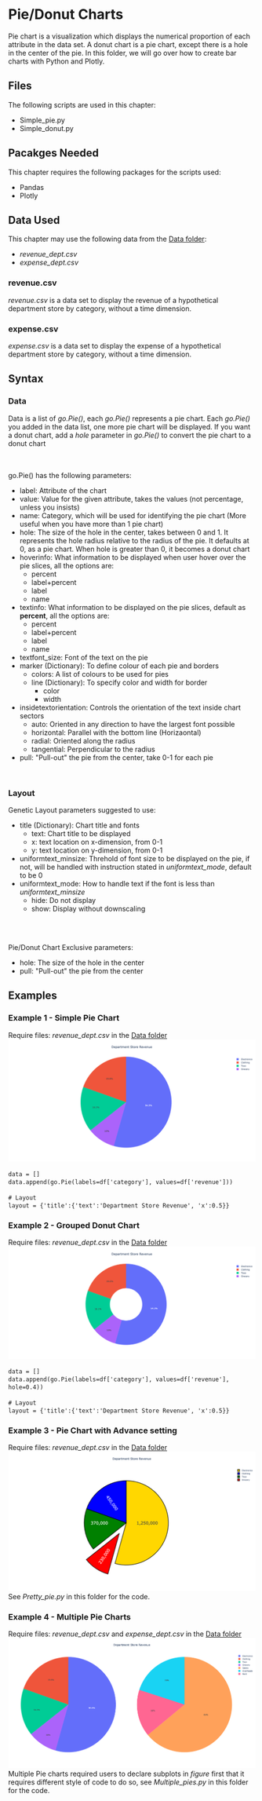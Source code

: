 # Pie/Donut Charts
Pie chart is a visualization which displays the numerical proportion of each attribute in the data set. A donut chart is a pie chart, except there is a hole in the center of the pie. In this folder, we will go over how to create bar charts with Python and Plotly.

## Files
The following scripts are used in this chapter:
<ul>
	<li>Simple_pie.py</li>
	<li>Simple_donut.py</li>
</ul>

## Pacakges Needed
This chapter requires the following packages for the scripts used:
<ul>
	<li>Pandas</li>
	<li>Plotly</li>
</ul>

## Data Used
This chapter may use the following data from the [Data folder](../Data):
<ul>
	<li><i>revenue_dept.csv</i></li>
	<li><i>expense_dept.csv</i></li>
</ul>

### revenue.csv
<i>revenue.csv</i> is a data set to display the revenue of a hypothetical department store by category, without a time dimension. 

### expense.csv
<i>expense.csv</i> is a data set to display the expense of a hypothetical department store by category, without a time dimension. 

## Syntax
### Data
Data is a list of <i>go.Pie()</i>, each <i>go.Pie()</i> represents a pie chart. Each <i>go.Pie()</i> you added in the data list, one more pie chart will be displayed. If you want a donut chart, add a <i>hole</i> parameter in <i>go.Pie()</i> to convert the pie chart to a donut chart

<br><br>
go.Pie() has the following parameters:
<ul>
	<li>label: Attribute of the chart</li>
	<li>value: Value for the given attribute, takes the values (not percentage, unless you insists)</li>
	<li>name: Category, which will be used for identifying the pie chart (More useful when you have more than 1 pie chart)</li>
	<li>hole: The size of the hole in the center, takes between 0 and 1. It represents the hole radius relative to the radius of the pie. It defaults at 0, as a pie chart. When hole is greater than 0, it becomes a donut chart</li>
	<li>hoverinfo: What information to be displayed when user hover over the pie slices, all the options are:
		<ul>
			<li>percent</li>
			<li>label+percent</li>
			<li>label</li>
			<li>name</li>
		</ul></li>
	<li>textinfo: What information to be displayed on the pie slices, default as <b>percent</b>, all the options are:
		<ul>
			<li>percent</li>
			<li>label+percent</li>
			<li>label</li>
			<li>name</li>
		</ul></li>
	<li>textfont_size: Font of the text on the pie</li>
	<li>marker (Dictionary): To define colour of each pie and borders
		<ul>
			<li>colors: A list of colours to be used for pies</li>
			<li>line (Dictionary): To specify color and width for border
				<ul>
					<li>color</li>
					<li>width</li>
				</ul></li>
		</ul></li>
	<li>insidetextorientation: Controls the orientation of the text inside chart sectors
		<ul>
			<li>auto: Oriented in any direction to have the largest font possible</li>
			<li>horizontal: Parallel with the bottom line (Horizaontal)</li>
			<li>radial: Oriented along the radius</li>
			<li>tangential: Perpendicular to the radius</li>
		</ul></li>
	<li>pull: "Pull-out" the pie from the center, take 0-1 for each pie</li>
</ul>
<br>


### Layout
Genetic Layout parameters suggested to use:
<ul>
	<li>title (Dictionary): Chart title and fonts 
		<ul>
			<li>text: Chart title to be displayed</li>
			<li>x: text location on x-dimension, from 0-1</li>
			<li>y: text location on y-dimension, from 0-1</li>
		</ul></li>
	<li>uniformtext_minsize: Threhold of font size to be displayed on the pie, if not, will be handled with instruction stated in <i>uniformtext_mode</i>, default to be 0</li>
	<li>uniformtext_mode: How to handle text if the font is less than <i>uniformtext_minsize</i>
		<ul>
			<li>hide: Do not display</li>
			<li>show: Display without downscaling</li>
		</ul></li>
</ul>
<br><br>

Pie/Donut Chart Exclusive parameters:
<ul>
	<li>hole: The size of the hole in the center</li>
	<li>pull: "Pull-out" the pie from the center</li>
</ul>

## Examples
### Example 1 - Simple Pie Chart
Require files: <i>revenue_dept.csv</i> in the [Data folder](../Data)
<br>
<img src=simplepie.png>

```
data = []
data.append(go.Pie(labels=df['category'], values=df['revenue']))

# Layout
layout = {'title':{'text':'Department Store Revenue', 'x':0.5}}

```

### Example 2 - Grouped Donut Chart
Require files: <i>revenue_dept.csv</i> in the [Data folder](../Data)
<br>
<img src=simpledonut.png>

```
data = []
data.append(go.Pie(labels=df['category'], values=df['revenue'], hole=0.4))

# Layout
layout = {'title':{'text':'Department Store Revenue', 'x':0.5}}
```

### Example 3 - Pie Chart with Advance setting
Require files: <i>revenue_dept.csv</i> in the [Data folder](../Data)
<br>
<img src=prettypie.png>
<br>
See <i>Pretty_pie.py</i> in this folder for the code.

### Example 4 - Multiple Pie Charts
Require files: <i>revenue_dept.csv</i> and <i>expense_dept.csv</i> in the [Data folder](../Data)
<br>
<img src=multi_pies.png>
<br>
Multiple Pie charts required users to declare subplots in <i>figure</i> first that it requires different style of code to do so, see <i>Multiple_pies.py</i> in this folder for the code.